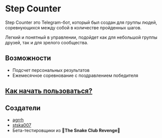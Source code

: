 <!--
  TODO Try readme index plugin
  https://github.com/benbalter/jekyll-readme-index
-->

# Step Counter

Step Counter это Telegram-бот, который был создан для группы людей, соревнующихся между собой в количестве пройденных шагов.

Легкий и понятный в управлении, подойдет как для небольшой группы друзей, так и для зрелого сообщества.

## Возможности

- Подсчет персональных результатов
- Ежемесячное соревнование с поздравлением победителя

## [Как начать пользоваться?](./getting-started.html)

## Создатели

- [agrrh](https://github.com/agrrh)
- [stska007](https://github.com/stska007)
- Бета-тестировщики из 🤘**The Snake Club Revenge**🤘
